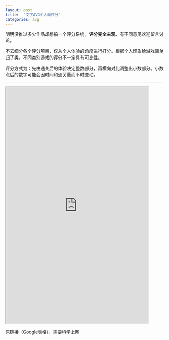 ```yaml
---
layout: post
title:  "文字AVG个人向评分"
categories: avg
---
```

明明没推过多少作品却想搞一个评分系统，**评分完全主观**，有不同意见欢迎留言讨论。

不去细分各个评分项目，仅从个人体验的角度进行打分。根据个人印象给游戏简单归了类，不同类别游戏的评分不一定具有可比性。

评分方式为：先由通关后的体验决定整数部分，再横向对比调整出小数部分。小数点后的数字可能会因时间和通关量而不时变动。

---

<iframe height="750" width="90%" src="https://docs.google.com/spreadsheets/d/e/2PACX-1vQi-BLEn-vMtMNNj2bPFZ0ChXSVLCW7D3e49ZUeYHRw4FPrrA1R1AaZoaE95oRwruXZF9sOO0Mxr61t/pubhtml?widget=true&amp;headers=false"></iframe>

[原链接][table1]（Google表格），需要科学上网

[table1]: https://docs.google.com/spreadsheets/d/1fDHvHhN6lrn3G-G7En0tdUHuTllaTrtYf7M7UE7jKh0/edit#gid=1237096488
